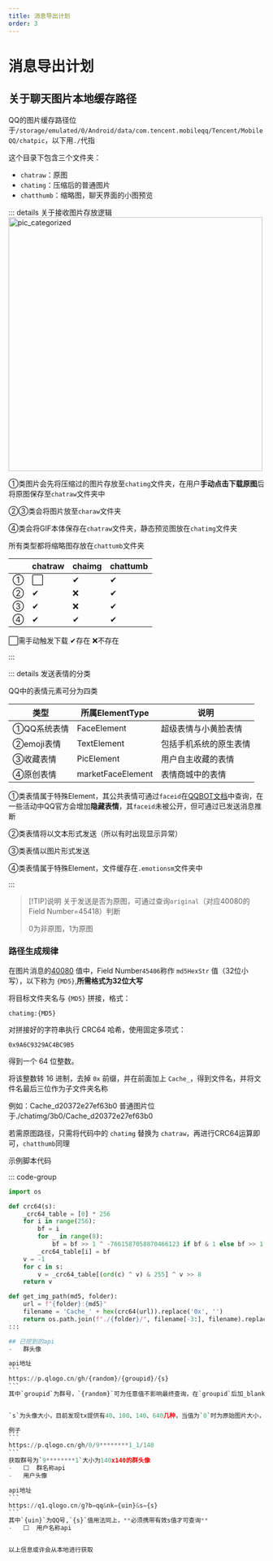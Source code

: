 ```yaml
---
title: 消息导出计划
order: 3
---
```


# 消息导出计划

## 关于聊天图片本地缓存路径

<QQCachePath />

QQ的图片缓存路径位于`/storage/emulated/0/Android/data/com.tencent.mobileqq/Tencent/MobileQQ/chatpic`，以下用`./`代指

这个目录下包含三个文件夹：

- `chatraw`：原图
- `chatimg`：压缩后的普通图片
- `chatthumb`：缩略图，聊天界面的小图预览

::: details 关于接收图片存放逻辑
<img src="/misc/pic_categorized.svg" alt="pic_categorized" width="500" />

①类图片会先将压缩过的图片存放至`chatimg`文件夹，在用户**手动点击下载原图**后将原图保存至`chatraw`文件夹中

②③类会将图片放至`charaw`文件夹

④类会将GIF本体保存在`chatraw`文件夹，静态预览图放在`chatimg`文件夹

所有类型都将缩略图存放在`chattumb`文件夹


|      | chatraw | chaimg | chattumb |
| ---- | ------- | ------ | -------- |
| ①    | ⬜       | ✔      | ✔        |
| ②    | ✔       | ❌      | ✔        |
| ③    | ✔       | ❌      | ✔        |
| ④    | ✔       | ✔      | ✔        |

⬜需手动触发下载 ✔存在 ❌不存在

:::

::: details 发送表情的分类

QQ中的表情元素可分为四类

| 类型        | 所属ElementType   | 说明                   |
| ----------- | ----------------- | ---------------------- |
| ①QQ系统表情 | FaceElement       | 超级表情与小黄脸表情   |
| ②emoji表情  | TextElement       | 包括手机系统的原生表情 |
| ③收藏表情   | PicElement        | 用户自主收藏的表情     |
| ④原创表情   | marketFaceElement | 表情商城中的表情       |

①类表情属于特殊Element，其公共表情可通过`faceid`在[QQBOT文档](https://bot.q.qq.com/wiki/develop/api-v2/openapi/emoji/model.html)中查询，在一些活动中QQ官方会增加**隐藏表情**，其`faceid`未被公开，但可通过已发送消息推断

②类表情将以文本形式发送（所以有时出现显示异常）

③类表情以图片形式发送

④类表情属于特殊Element，文件缓存在`.emotionsm`文件夹中

:::

>[!TIP]说明
>关于发送是否为原图，可通过查询`original`（对应40080的Field Number=45418）判断
>
>0为非原图，1为原图

### 路径生成规律

在图片消息的<a href="https://qq.sbcnm.top/view/db_file_analysis/nt_msg.db.html#:~:text=%E6%AD%A4%E5%AD%97%E6%AE%B5-,40080,-protobuf" target="_blank">40080</a> 值中，Field Number`45406`称作 `md5HexStr` 值（32位小写），以下称为 ``{MD5}``,**所需格式为32位大写**

将目标文件夹名与 `{MD5}` 拼接，格式：
```
chatimg:{MD5}
```
对拼接好的字符串执行 CRC64 哈希，使用固定多项式：
```
0x9A6C9329AC4BC9B5
```
得到一个 64 位整数。

将该整数转 16 进制，去掉 `0x` 前缀，并在前面加上 `Cache_`，得到文件名，并将文件名最后三位作为子文件夹名称

例如：Cache_d20372e27ef63b0 普通图片位于./chatimg/3b0/Cache_d20372e27ef63b0

若需原图路径，只需将代码中的 `chatimg` 替换为 `chatraw`，再进行CRC64运算即可，`chatthumb`同理

 示例脚本代码

::: code-group

````python [Python]
import os

def crc64(s):
    _crc64_table = [0] * 256
    for i in range(256):
        bf = i
        for _ in range(8):
            bf = bf >> 1 ^ -7661587058870466123 if bf & 1 else bf >> 1
        _crc64_table[i] = bf
    v = -1
    for c in s:
        v = _crc64_table[(ord(c) ^ v) & 255] ^ v >> 8
    return v

def get_img_path(md5, folder):
    url = f"{folder}:{md5}"
    filename = 'Cache_' + hex(crc64(url)).replace('0x', '')
    return os.path.join(f"./{folder}/", filename[-3:], filename).replace("\\", "/")
:::

## 已挖到的api
-   群头像

api地址
```
https://p.qlogo.cn/gh/{random}/{groupid}/{s}
```
其中`groupid`为群号，`{random}`可为任意值不影响最终查询，在`groupid`后加_blank{order}，可以获取历史头像


`s`为头像大小，目前发现tx提供有40、100、140、640几种，当值为`0`时为原始图片大小，也可不附加此参数，默认返回等同参数`0`

例子
```
https://p.qlogo.cn/gh/0/9********1_1/140
```
获取群号为`9********1`大小为140x140的群头像
-   ⬜  群名称api
-   用户头像

api地址
```
https://q1.qlogo.cn/g?b=qq&nk={uin}&s={s}
```
其中`{uin}`为QQ号,`{s}`值用法同上，**必须携带有效s值才可查询**
-   ⬜  用户名称api


以上信息或许会从本地进行获取
